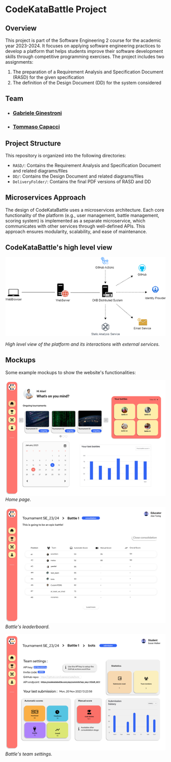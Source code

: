 # CodeKataBattle Project

## Overview

This project is part of the Software Engineering 2 course for the academic year 2023-2024. It focuses on applying software engineering practices to develop a platform that helps students improve their software development skills through competitive programming exercises. The project includes two assignments:
1. The preparation of a Requirement Analysis and Specification Document (RASD) for the given specification
2. The definition of the Design Document (DD) for the system considered

## Team
- ###  [Gabriele Ginestroni](https://github.com/gabrieleginestroni)
- ###  [Tommaso Capacci](https://github.com/TommasoCapacci)

## Project Structure

This repository is organized into the following directories:

- `RASD/`: Contains the Requirement Analysis and Specification Document and related diagrams/files
- `DD/`: Contains the Design Document and related diagrams/files
- `DeliveryFolder/`: Contains the final PDF versions of RASD and DD

## Microservices Approach

The design of CodeKataBattle uses a microservices architecture. Each core functionality of the platform (e.g., user management, battle management, scoring system) is implemented as a separate microservice, which communicates with other services through well-defined APIs. This approach ensures modularity, scalability, and ease of maintenance.

## CodeKataBattle's high level view
![Architecture](https://github.com/TommasoCapacci/SEII-2024-Capacci-Ginestroni/blob/main/DD/Diagrams/overview.png)

*High level view of the platform and its interactions with external services.*

## Mockups
Some example mockups to show the website's functionalities:

![Home Page](https://github.com/TommasoCapacci/SEII-2024-Capacci-Ginestroni/blob/main/DD/Mockups/3_student_homepage.png)
*Home page.*

![Leaderboard](https://github.com/TommasoCapacci/SEII-2024-Capacci-Ginestroni/blob/main/DD/Mockups/16_educator_battle_consolidation.png
)
*Battle's leaderboard.*

![Team settings](https://github.com/TommasoCapacci/SEII-2024-Capacci-Ginestroni/blob/main/DD/Mockups/15_student_team.png
)
*Battle's team settings.*
